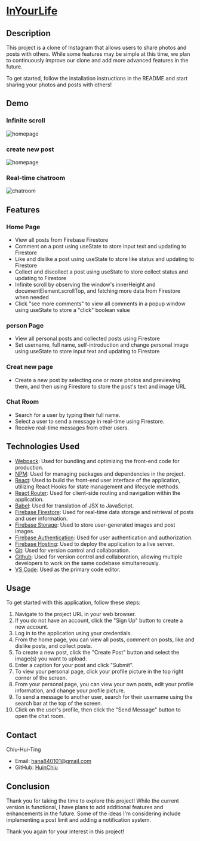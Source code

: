 # [InYourLife](https://inyourlife-716bb.web.app/)

## Description
This project is a clone of Instagram that allows users to share photos and posts with others. While some features may be simple at this time, we plan to continuously improve our clone and add more advanced features in the future.

To get started, follow the installation instructions in the README and start sharing your photos and posts with others!

## Demo
### Infinite scroll
![homepage](http://g.recordit.co/r4IHUyXNfe.gif)

### create new post
![homepage](http://g.recordit.co/MMBUNcTnIQ.gif)

### Real-time chatroom
![chatroom](http://g.recordit.co/EcPePWYjM5.gif)

## Features
### Home Page
* View all posts from Firebase Firestore
* Comment on a post using useState to store input text and updating to Firestore
* Like and dislike a post using useState to store like status and updating to Firestore
* Collect and discollect a post using useState to store collect status and updating to Firestore
* Infinite scroll by observing the window's innerHeight and documentElement.scrollTop, and fetching more data from Firestore when needed
* Click "see more comments" to view all comments in a popup window using useState to store a "click" boolean value


### person Page
* View all personal posts and collected posts using Firestore
* Set username, full name, self-introduction and change personal image using useState to store input text and updating to Firestore

 
### Creat new page
* Create a new post by selecting one or more photos and previewing them, and then using Firestore to store the post's text and image URL


### Chat Room
* Search for a user by typing their full name.
* Select a user to send a message in real-time using Firestore.
* Receive real-time messages from other users.
 

## Technologies Used
* [Webpack](https://webpack.js.org/): Used for bundling and optimizing the front-end code for production.
* [NPM](https://www.npmjs.com/): Used for managing packages and dependencies in the project.
* [React](https://beta.es.reactjs.org/): Used to build the front-end user interface of the application, utilizing React Hooks for state management and lifecycle methods.
* [React Router](https://reactrouter.com/en/main): Used for client-side routing and navigation within the application.
* [Babel](https://babeljs.io/): Used for translation of JSX to JavaScript.
* [Firebase Firestore](https://firebase.google.com/docs/firestore?hl=zh-tw): Used for real-time data storage and retrieval of posts and user information.
* [Firebase Storage](https://firebase.google.com/docs/storage?hl=zh-tw): Used to store user-generated images and post images.
* [Firebase Authentication](https://firebase.google.com/docs/auth?hl=zh-tw): Used for user authentication and authorization.
* [Firebase Hosting](https://firebase.google.com/docs/hosting?hl=zh-tw): Used to deploy the application to a live server.
* [Git](https://git-scm.com/): Used for version control and collaboration.
* [Github](https://github.com/): Used for version control and collaboration, allowing multiple developers to work on the same codebase simultaneously.
* [VS Code](https://code.visualstudio.com/): Used as the primary code editor.

## Usage
To get started with this application, follow these steps:

1. Navigate to the project URL in your web browser.
2. If you do not have an account, click the "Sign Up" button to create a new account.
3. Log in to the application using your credentials.
4. From the home page, you can view all posts, comment on posts, like and dislike posts, and collect posts.
5. To create a new post, click the "Create Post" button and select the image(s) you want to upload.
6. Enter a caption for your post and click "Submit".
7. To view your personal page, click your profile picture in the top right corner of the screen.
8. From your personal page, you can view your own posts, edit your profile information, and change your profile picture.
9. To send a message to another user, search for their username using the search bar at the top of the screen.
10. Click on the user's profile, then click the "Send Message" button to open the chat room.


## Contact
Chiu-Hui-Ting
* Email: hana840101@gmail.com
* GitHub: [HuinChiu](https://github.com/HuinChiu)

## Conclusion
Thank you for taking the time to explore this project! While the current version is functional, I have plans to add additional features and enhancements in the future. Some of the ideas I'm considering include implementing a post limit and adding a notification system.

Thank you again for your interest in this project!
